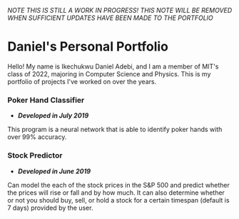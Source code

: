 _NOTE THIS IS STILL A WORK IN PROGRESS! THIS NOTE WILL BE REMOVED WHEN SUFFICIENT UPDATES HAVE BEEN MADE TO THE PORTFOLIO_

# Daniel's Personal Portfolio
Hello! My name is Ikechukwu Daniel Adebi, and I am a member of MIT's class of 2022, majoring in Computer Science and Physics. This is my portfolio of projects I've worked on over the years.

### Poker Hand Classifier 
- *__Developed in July 2019__*

This program is a neural network that is able to identify poker hands with over 99% accuracy. 
### Stock Predictor 
- *__Developed in June 2019__*

Can model the each of the stock prices in the S&P 500 and predict whether the prices will rise or fall and by how much. It can also determine whether or not you should buy, sell, or hold a stock for a certain timespan (default is 7 days) provided by the user. 
